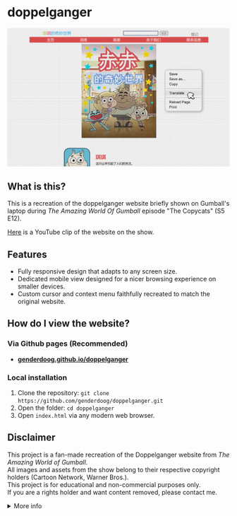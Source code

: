 # doppelganger 

![Website Screenshot](./assets/readme.md/screenshot1.png)

## What is this?
This is a recreation of the doppelganger website briefly shown on Gumball's laptop during *The Amazing World Of Gumball* episode "The Copycats" (S5 E12).

[Here](https://www.youtube.com/watch?v=uLxBYzEjeZA&t=13s) is a YouTube clip of the website on the show. 

## Features
- Fully responsive design that adapts to any screen size.
- Dedicated mobile view designed for a nicer browsing experience on smaller devices.
- Custom cursor and context menu faithfully recreated to match the original website.

## How do I view the website?

### Via Github pages (Recommended)
- **[genderdoog.github.io/doppelganger](https://genderdoog.github.io/doppelganger/)**

### Local installation
1. Clone the repository: `git clone https://github.com/genderdoog/doppelganger.git` 
2. Open the folder: `cd doppelganger`
3. Open `index.html` via any modern web browser.

## Disclaimer  
This project is a fan-made recreation of the Doppelganger website from *The Amazing World of Gumball*.  
All images and assets from the show belong to their respective copyright holders (Cartoon Network, Warner Bros.).  
This project is for educational and non-commercial purposes only.  
If you are a rights holder and want content removed, please contact me.

<details>
  <summary>More info</summary>

  ## Why did you make this?
  For fun.

  This project also serves as a way for me to learn Git and practise my web development skills.

  ## To do / Future Plans
  - [ ] Improve accuracy of font and colours to match original source material.
  - [ ] Fix known issues listed on Github.
  
  ## Credits
  - The talent behind *The Amazing World Of Gumball* for the inspiration, assets and TV series. 
  - genderdoog for the website (HTML and CSS).
  - GPT-4o for generating all the JavaScript code, and helping out with the HTML and CSS.

  ## Programs used during development
  - [GIMP](https://www.gimp.org/)
  - [Google Translate](https://translate.google.com/)
  - [Notepad++](https://notepad-plus-plus.org/)
  - [Brave Browser](https://brave.com/)
  - Git/Github
</details>